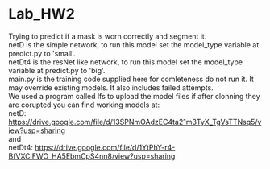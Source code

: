 # Lab_HW2
Trying to predict if a mask is worn correctly and segment it.</br>
netD is the simple network, to run this model set the model_type variable at predict.py to 'small'.</br>
netDt4 is the resNet like network, to run this model set the model_type variable at predict.py to 'big'.</br>
main.py is the training code supplied here for comleteness do not run it. It may override existing models. It also includes failed attempts.</br>
We used a program called lfs to upload the model files if after clonning they are corupted you can find working models at:</br>
netD: 
https://drive.google.com/file/d/13SPNmOAdzEC4ta21m3TyX_TgVsTTNsq5/view?usp=sharing
</br>
and</br>
netDt4: 
https://drive.google.com/file/d/1YtPhY-r4-BfVXClFWO_HA5EbmCpS4nn8/view?usp=sharing

